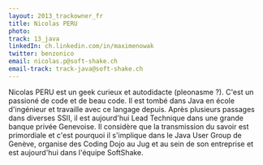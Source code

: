 ```yaml
---
layout: 2013_trackowner_fr
title: Nicolas PERU
photo: 
track: 13_java
linkedIn: ch.linkedin.com/in/maximenowak
twitter: benzonico
email: nicolas.p@soft-shake.ch
email-track: track-java@soft-shake.ch
---
```


Nicolas PERU est un geek curieux et autodidacte (pleonasme ?). C'est un passioné de code et de beau code. 
Il est tombé dans Java en école d'ingénieur et travaille avec ce langage depuis. Après plusieurs passages dans diverses SSII, il est aujourd'hui Lead Technique dans une grande banque privée Genevoise. Il considère que la transmission du savoir est primordiale et c'est pourquoi il s'implique dans le Java User Group de Genève, organise des Coding Dojo au Jug et au sein de son entreprise et est aujourd'hui dans l'équipe SoftShake.